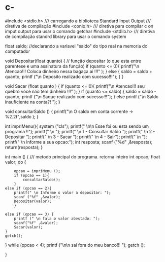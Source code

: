 # c-
#include <stdio.h> /// carregando a biblioteca Standard Input Output /// diretiva de compilação 
#include <conio.h> ///  diretiva para compilar c on imput output para usar o comando getchar 
#include <stdlib.h> /// diretiva de compilação standrd library para usar o comando system 

float saldo; //declarando a variavel "saldo" do tipo real na memoria do computador 

void Depositar(float quanto) { // função depositar (o que esta entre parentese e uma assinatura da função) 
	if (quanto <= 0){
		printf("\n Atencao!!! Coloca dinheiro nessa bagaça ai !!!" );
	}
	else {
	saldo = saldo + quanto;
	printf ("\n Deposito realizado com sucesso!!!");
	}
}
	
void Sacar (float quanto ) {
	if (quanto <= 0){
		printf("\n Atencao!!! seu quebro voce nao tem dinheiro !!!" );
	}
	if (quanto <= saldo) {
		saldo = saldo - quanto;
		printf ("\n Saque realizado com sucesso!!!");
	}
	else 
	printf ("\n Saldo insuficiente na conta?! ");
}

void consultarSaldo () {
	printf("\n O saldo em conta corrente -> %2.2f",saldo );
}

int impriMenu(){
	system ("cls");
	printf(" \n\n Esse foi ou esta sendo um programa !!");
	printf(" \n ");
	printf(" \n 1 - Consultar Saldo ");
	printf(" \n 2 - Depositar ");
	printf(" \n 3 - Sacar ");
	printf(" \n 4 - Sair");
	printf(" \n ");
	printf(" \n Informe a sua opcao:");
	int resposta;
	scanf ("%d" ,&resposta);
	return(resposta);
}

int main () {  /// metodo principal do programa. retorna inteiro 
	int opcao;
	float valor;
	do {
	
		opcao = impriMenu ();
		if (opcao == 1){
			consultarSaldo();
		}
	else if (opcao == 2){
		printf(" \n Informe o valor a depositar: ");
		scanf ("%f" ,&valor);
		Depositar(valor);
		}
	
	else if (opcao == 3) {
		printf (" \n fala o valor abestado: ");
		scanf("%f" ,&valor);
		Sacar(valor);
	}
	getch();
}
	while (opcao < 4);
	printf ("\n\n sai fora do meu banco!!! ");
	getch ();
	
	
}
